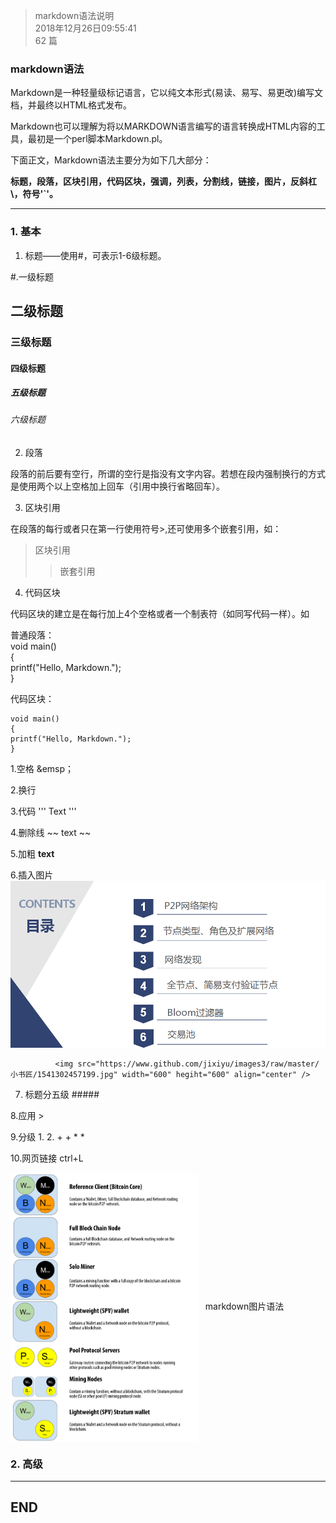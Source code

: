 > markdown语法说明  
> 2018年12月26日09:55:41     
> 62 篇   

### markdown语法  

Markdown是一种轻量级标记语言，它以纯文本形式(易读、易写、易更改)编写文档，并最终以HTML格式发布。  

Markdown也可以理解为将以MARKDOWN语言编写的语言转换成HTML内容的工具，最初是一个perl脚本Markdown.pl。  

下面正文，Markdown语法主要分为如下几大部分：  

<b>标题，段落，区块引用，代码区块，强调，列表，分割线，链接，图片，反斜杠 \，符号'`'。</b>  


----------


### 1. 基本  


1. 标题——使用#，可表示1-6级标题。  

#.一级标题
## 二级标题
### 三级标题
#### 四级标题
##### 五级标题
###### 六级标题

2. 段落  

段落的前后要有空行，所谓的空行是指没有文字内容。若想在段内强制换行的方式是使用两个以上空格加上回车（引用中换行省略回车）。  

3. 区块引用  

在段落的每行或者只在第一行使用符号>,还可使用多个嵌套引用，如：  

> 区块引用  
>> 嵌套引用  

4. 代码区块  

代码区块的建立是在每行加上4个空格或者一个制表符（如同写代码一样）。如  

普通段落：  
void main()  
{  
printf("Hello, Markdown.");  
}  

代码区块：  

    void main()  
    {     
    printf("Hello, Markdown.");  
    }      

     


1.空格  &emsp；

2.换行  <br>

3.代码  '''   Text '''

4.删除线   ~~   text ~~

5.加粗    <b>  text  </b>

6.插入图片  ![enter description here](https://www.github.com/jixiyu/images3/raw/master/小书匠/1541493281339.png)

              <img src="https://www.github.com/jixiyu/images3/raw/master/小书匠/1541302457199.jpg" width="600" hegiht="600" align="center" />

7. 标题分五级    #####

8.应用        >

9.分级    1.   2.   +   +    *   *

10.网页链接    ctrl+L


<img src="https://www.github.com/jixiyu/images3/raw/master/小书匠/1541307410049.png" width="300" hegiht="600" align="center" />  
markdown图片语法

### 2. 高级   


----------
## END